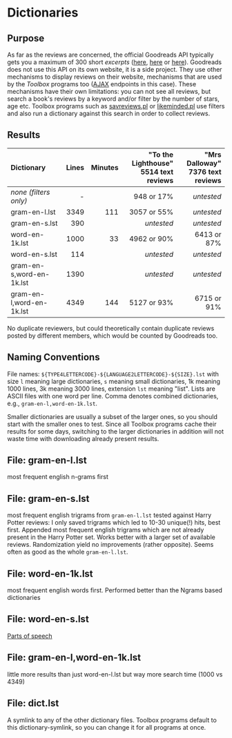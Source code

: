 # Dictionaries

## Purpose

As far as the reviews are concerned, the official Goodreads API typically gets you a maximum of 300 
short _excerpts_ ([here](https://www.goodreads.com/topic/show/19512142-how-to-get-whole-body-of-book-review), 
[here](https://www.goodreads.com/topic/show/12070102-review-is-truncated?comment=130838734#comment_130838734)
or [here](https://www.goodreads.com/topic/show/19455087-unable-to-get-book-reviews-by-book-id?comment=182375978#comment_182375978)). Goodreads does not use this API on its own website, it is a side project. 
They use other mechanisms to display reviews on their website, mechanisms that
are used by the _Toolbox_ programs too ([AJAX](https://en.wikipedia.org/wiki/Ajax_(programming)) endpoints in this case). 
These mechanisms have their own limitations: you can not see all reviews, 
but search a book's reviews by a keyword and/or filter by the number of stars, age etc.
Toolbox programs such as [savreviews.pl](../help/savreviews.md) or [likeminded.pl](../help/likeminded.md) 
use filters and also run a dictionary against this search in order to collect reviews.


## Results

| Dictionary               | Lines | Minutes | "To the Lighthouse"<br>5514 text reviews | "Mrs Dalloway"<br>7376 text reviews |
|:-------------------------|------:|--------:|-------------:|--------------:|
| _none (filters only)_    |     - |         |  948 or 17%  |   _untested_
| gram-en-l.lst            |  3349 |     111 | 3057 or 55%  |   _untested_
| gram-en-s.lst            |   390 |         |   _untested_ |   _untested_
| word-en-1k.lst           |  1000 |      33 | 4962 or 90%  | 6413 or 87%
| word-en-s.lst            |   114 |         |   _untested_ |   _untested_
| gram-en-s,word-en-1k.lst |  1390 |         |   _untested_ |   _untested_
| gram-en-l,word-en-1k.lst |  4349 |     144 | 5127 or 93%  | 6715 or 91%

No duplicate reviewers, but could theoretically contain duplicate reviews
posted by different members, which would be counted by Goodreads too.

    
## Naming Conventions

File names: `${TYPE4LETTERCODE}-${LANGUAGE2LETTERCODE}-${SIZE}.lst` with 
size `l` meaning large dictionaries, `s` meaning small dictionaries,
1k meaning 1000 lines, 3k meaning 3000 lines,
extension `lst` meaning "list". Lists are ASCII files with one word per line.
Comma denotes combined dictionaries, e.g., `gram-en-l,word-en-1k.lst`.

Smaller dictionaries are usually a subset of the larger ones, so you should 
start with the smaller ones to test. Since all Toolbox programs cache their 
results for some days, switching to the larger dictionaries in addition 
will not waste time with downloading already present results.


## File: gram-en-l.lst

most frequent english n-grams first


## File: gram-en-s.lst

most frequent english trigrams from `gram-en-l.lst` tested against
Harry Potter reviews: I only saved trigrams which led to 10-30 unique(!) hits,
best first.  Appended most frequent english trigrams which are not already
present in the Harry Potter set.  Works better with a larger set of available
reviews.  Randomization yield no improvements (rather opposite). 
Seems often as good as the whole `gram-en-l.lst`.


## File: word-en-1k.lst

most frequent english words first.
Performed better than the Ngrams based dictionaries


## File: word-en-s.lst

[Parts of speech](https://en.wikipedia.org/wiki/Most_common_words_in_English#Parts_of_speech)


## File: gram-en-l,word-en-1k.lst

little more results than just word-en-l.lst
but way more search time (1000 vs 4349)

## File: dict.lst

A symlink to any of the other dictionary files. Toolbox programs default to this dictionary-symlink, so you can change it for all programs at once.


